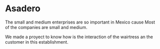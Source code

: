 # Asadero
The small and medium enterprises are so important in Mexico cause Most of the companies are small and medium.

We made a proyect to know how is the interaction of the wairtress an the customer in this establishment.
